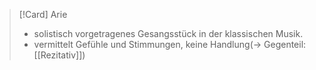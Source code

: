 >[!Card] Arie
>- solistisch vorgetragenes Gesangsstück in der klassischen Musik.
>- vermittelt Gefühle und Stimmungen, keine Handlung(-> Gegenteil: [[Rezitativ]])
<!--SR:!2025-07-17,9,270-->